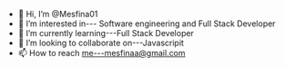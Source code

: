 - 👋 Hi, I’m @Mesfina01
- 👀 I’m interested in--- Software engineering and Full Stack Developer 
- 🌱 I’m currently learning---Full Stack Developer 
- 💞️ I’m looking to collaborate on---Javascripit 
- 📫 How to reach me---mesfinaa@gmail.com

<!---
Mesfina01/Mesfina01 is a ✨ special ✨ repository because its `README.md` (this file) appears on your GitHub profile.
You can click the Preview link to take a look at your changes.
--->
